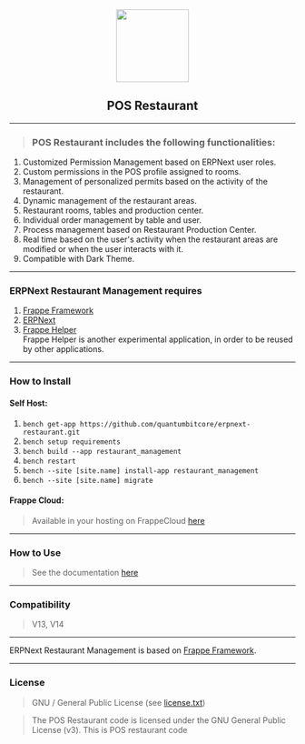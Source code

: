<div align = "center">
    <img src = "https://frappecloud.com/files/pos-restaurant.webp" height = "128">
    <h2>POS Restaurant</h2>
</div>

___
> ### POS Restaurant includes the following functionalities:

1. Customized Permission Management based on ERPNext user roles.
2. Custom permissions in the POS profile assigned to rooms.
3. Management of personalized permits based on the activity of the restaurant.
4. Dynamic management of the restaurant areas.
5. Restaurant rooms, tables and production center.
6. Individual order management by table and user.
7. Process management based on Restaurant Production Center.
8. Real time based on the user's activity when the restaurant areas are modified or when the user interacts with it.
9. Compatible with Dark Theme.

___
### ERPNext Restaurant Management requires
1. [Frappe Framework](https://github.com/quantumbitcore/frappe_helper.git)
2. [ERPNext](https://github.com/frappe/erpnext.git)
3. [Frappe Helper](https://github.com/quantumbitcore/frappe_helper.git)<br>
    Frappe Helper is another experimental application, in order to be reused by other applications.

___
### How to Install

#### Self Host:
1. `bench get-app https://github.com/quantumbitcore/erpnext-restaurant.git`
2. `bench setup requirements`
3. `bench build --app restaurant_management`
4. `bench restart`
5. `bench --site [site.name] install-app restaurant_management`
6. `bench --site [site.name] migrate`

#### Frappe Cloud:
>Available in your hosting on FrappeCloud [here](https://frappecloud.com/marketplace/apps/restaurant_management)

___
### How to Use
> See the documentation [here](https://github.com/quantumbitcore/erpnext-restaurant/wiki)

___
### Compatibility
> V13, V14

___
ERPNext Restaurant Management is based on [Frappe Framework](https://github.com/frappe/frappe).

___

### License
> GNU / General Public License (see [license.txt](license.txt))

> The POS Restaurant code is licensed under the GNU General Public License (v3).
> This is POS restaurant code
